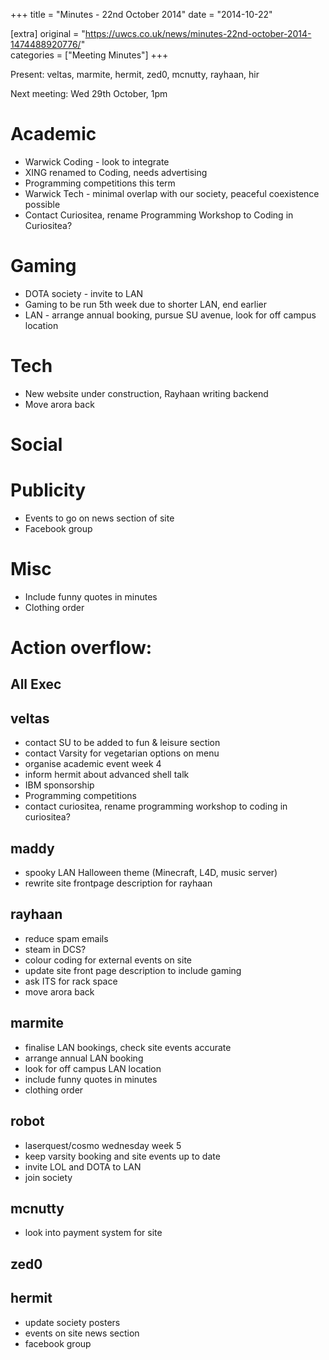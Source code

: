 +++
title = "Minutes - 22nd October 2014"
date = "2014-10-22"

[extra]
original = "https://uwcs.co.uk/news/minutes-22nd-october-2014-1474488920776/"    
categories = ["Meeting Minutes"]
+++

Present: veltas, marmite, hermit, zed0, mcnutty, rayhaan, hir

Next meeting: Wed 29th October, 1pm

# Academic

  - Warwick Coding - look to integrate
  - XING renamed to Coding, needs advertising
  - Programming competitions this term
  - Warwick Tech - minimal overlap with our society, peaceful coexistence possible
  - Contact Curiositea, rename Programming Workshop to Coding in Curiositea?

# Gaming

  - DOTA society - invite to LAN
  - Gaming to be run 5th week due to shorter LAN, end earlier
  - LAN - arrange annual booking, pursue SU avenue, look for off campus location

# Tech

  - New website under construction, Rayhaan writing backend
  - Move arora back

# Social

# Publicity

  - Events to go on news section of site
  - Facebook group

# Misc

  - Include funny quotes in minutes
  - Clothing order

# Action overflow:

## All Exec

## veltas

  - contact SU to be added to fun & leisure section
  - contact Varsity for vegetarian options on menu
  - organise academic event week 4
  - inform hermit about advanced shell talk
  - IBM sponsorship
  - Programming competitions
  - contact curiositea, rename programming workshop to coding in curiositea?

## maddy

  - spooky LAN Halloween theme (Minecraft, L4D, music server)
  - rewrite site frontpage description for rayhaan

## rayhaan

  - reduce spam emails
  - steam in DCS?
  - colour coding for external events on site
  - update site front page description to include gaming
  - ask ITS for rack space
  - move arora back

## marmite

  - finalise LAN bookings, check site events accurate
  - arrange annual LAN booking
  - look for off campus LAN location
  - include funny quotes in minutes
  - clothing order

## robot

  - laserquest/cosmo wednesday week 5
  - keep varsity booking and site events up to date
  - invite LOL and DOTA to LAN
  - join society

## mcnutty

  - look into payment system for site

## zed0

## hermit

  - update society posters
  - events on site news section
  - facebook group
